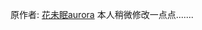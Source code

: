 原作者:<a></a> [花未眠aurora]([https://www.imooc.com/](https://github.com/linhaojun857/aurora)https://github.com/linhaojun857/aurora '')
本人稍微修改一点点.......
